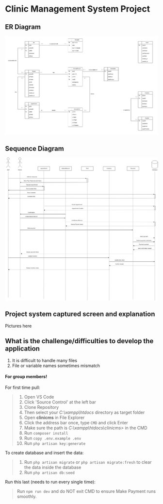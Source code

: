 # Clinic Management System Project

## ER Diagram
![Entity Relationship Diagram of Clinic Management System](/assets/erdfinal.png)

## Sequence Diagram
![Sequence Diagram of Clinic Management System](/assets/sequence.png)

## Project system captured screen and explanation
Pictures here

## What is the challenge/difficulties to develop the application
1. It is difficult to handle many files
2. File or variable names sometimes mismatch

#### For group members!

For first time pull:
> 1. Open VS Code
> 2. Click 'Source Control' at the left bar
> 3. Clone Repository
> 4. Then select your _C:\xampp\htdocs_ directory as target folder
> 5. Open **clinicms** in File Explorer
> 6. Click the address bar once, type `CMD` and click Enter
> 7. Make sure the path is _C:\xampp\htdocs\clinicms>_ in the CMD
> 8. Run `composer install`
> 9. Run `copy .env.example .env`
> 10. Run `php artisan key:generate`

To create database and insert the data:
> 1. Run `php artisan migrate` or `php artisan migrate:fresh` to clear the data inside the database
> 2. Run `php artisan db:seed`

Run this last (needs to run every single time):
> Run `npm run dev` and do NOT exit CMD to ensure Make Payment runs smoothly.
